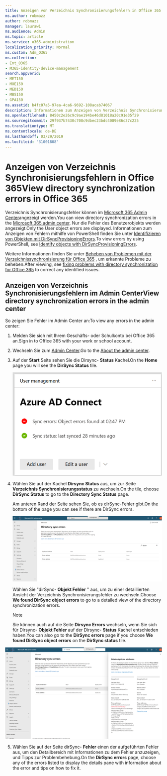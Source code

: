 ```yaml
---
title: Anzeigen von Verzeichnis Synchronisierungsfehlern in Office 365
ms.author: robmazz
author: robmazz
manager: laurawi
ms.audience: Admin
ms.topic: article
ms.service: o365-administration
localization_priority: Normal
ms.custom: Adm_O365
ms.collection:
- Ent_O365
- M365-identity-device-management
search.appverid:
- MET150
- MOE150
- MED150
- MBS150
- GPA150
ms.assetid: b4fc07a5-97ea-4ca6-9692-108acab74067
description: Informationen zum Anzeigen von Verzeichnis Synchronisierungsfehlern in Microsoft 365 Admin Center.
ms.openlocfilehash: 8450c2e26c9c9ae194be46d81018a20c91e35f29
ms.sourcegitcommit: 29f937b7430c708c9dbec23bdc4089e86c37c225
ms.translationtype: MT
ms.contentlocale: de-DE
ms.lasthandoff: 03/29/2019
ms.locfileid: "31001808"
---
```

# <a name="view-directory-synchronization-errors-in-office-365"></a><span data-ttu-id="07a9f-103">Anzeigen von Verzeichnis Synchronisierungsfehlern in Office 365</span><span class="sxs-lookup"><span data-stu-id="07a9f-103">View directory synchronization errors in Office 365</span></span>

<span data-ttu-id="07a9f-104">Verzeichnis Synchronisierungsfehler können im [Microsoft 365 Admin Center](https://admin.microsoft.com)angezeigt werden.</span><span class="sxs-lookup"><span data-stu-id="07a9f-104">You can view directory synchronization errors in the [Microsoft 365 admin center](https://admin.microsoft.com).</span></span> <span data-ttu-id="07a9f-105">Nur die Fehler des Benutzerobjekts werden angezeigt.</span><span class="sxs-lookup"><span data-stu-id="07a9f-105">Only the User object errors are displayed.</span></span> <span data-ttu-id="07a9f-106">Informationen zum Anzeigen von Fehlern mithilfe von PowerShell finden Sie unter [Identifizieren von Objekten mit DirSyncProvisioningErrors](https://docs.microsoft.com/azure/active-directory/hybrid/how-to-connect-syncservice-duplicate-attribute-resiliency).</span><span class="sxs-lookup"><span data-stu-id="07a9f-106">To view errors by using PowerShell, see [Identify objects with DirSyncProvisioningErrors](https://docs.microsoft.com/azure/active-directory/hybrid/how-to-connect-syncservice-duplicate-attribute-resiliency).</span></span>

<span data-ttu-id="07a9f-107">Weitere Informationen finden Sie unter [Beheben von Problemen mit der Verzeichnissynchronisierung für Office 365](fix-problems-with-directory-synchronization.md) , um erkannte Probleme zu beheben.</span><span class="sxs-lookup"><span data-stu-id="07a9f-107">After viewing, see [fixing problems with directory synchronization for Office 365](fix-problems-with-directory-synchronization.md) to correct any identified issues.</span></span>
  
## <a name="view-directory-synchronization-errors-in-the-admin-center"></a><span data-ttu-id="07a9f-108">Anzeigen von Verzeichnis Synchronisierungsfehlern im Admin Center</span><span class="sxs-lookup"><span data-stu-id="07a9f-108">View directory synchronization errors in the admin center</span></span>

<span data-ttu-id="07a9f-109">So zeigen Sie Fehler im Admin Center an:</span><span class="sxs-lookup"><span data-stu-id="07a9f-109">To view any errors in the admin center:</span></span>
  
1. <span data-ttu-id="07a9f-110">Melden Sie sich mit Ihrem Geschäfts- oder Schulkonto bei Office 365 an.</span><span class="sxs-lookup"><span data-stu-id="07a9f-110">Sign in to Office 365 with your work or school account.</span></span> 
    
2. <span data-ttu-id="07a9f-111">Wechseln Sie zum [Admin Center](https://support.office.com/article/758befc4-0888-4009-9f14-0d147402fd23).</span><span class="sxs-lookup"><span data-stu-id="07a9f-111">Go to the [About the admin center](https://support.office.com/article/758befc4-0888-4009-9f14-0d147402fd23).</span></span>
    
3. <span data-ttu-id="07a9f-112">Auf der **Start** Seite sehen Sie die Dirsync- **Status** Kachel.</span><span class="sxs-lookup"><span data-stu-id="07a9f-112">On the **Home** page you will see the **DirSync Status** tile.</span></span> 
    
    ![Die dirSync-Status Kachel in der Admin Center-Vorschau](media/060006e9-de61-49d5-8979-e77cda198e71.png)
  
4. <span data-ttu-id="07a9f-114">Wählen Sie auf der Kachel **Dirsync Status** aus, um zur Seite **Verzeichnis Synchronisierungsstatus** zu wechseln.</span><span class="sxs-lookup"><span data-stu-id="07a9f-114">On the tile, choose **DirSync Status** to go to the **Directory Sync Status** page.</span></span> 
    
    <span data-ttu-id="07a9f-115">Am unteren Rand der Seite sehen Sie, ob es dirSync-Fehler gibt.</span><span class="sxs-lookup"><span data-stu-id="07a9f-115">On the bottom of the page you can see if there are DirSync errors.</span></span>
    
    ![Auf der Seite Verzeichnis Synchronisierungs Status wird angezeigt, ob dirSync-Objekt Fehler vorliegen.](media/882094a3-80d3-4aae-b90b-78b27047974c.png)
  
    <span data-ttu-id="07a9f-117">Wählen Sie "dirSync- **Objekt Fehler** " aus, um zu einer detaillierten Ansicht der Verzeichnis Synchronisierungsfehler zu wechseln.</span><span class="sxs-lookup"><span data-stu-id="07a9f-117">Choose **We found DirSync object errors** to go to a detailed view of the directory synchronization errors.</span></span> 
    
    > [!NOTE]
    > <span data-ttu-id="07a9f-118">Sie können auch auf die Seite **Dirsync Errors** wechseln, wenn Sie sich für Dirsync- **Objekt Fehler** auf der Dirsync- **Status** Kachel entschieden haben.</span><span class="sxs-lookup"><span data-stu-id="07a9f-118">You can also go to the **DirSync errors** page if you choose **We found DirSync object errors** on the **DirSync status** tile.</span></span> 
  
![Seite "dirSync-Fehler"](media/a6e302d4-6be7-4e3a-b4b5-81c5a2c02952.png)
  
5. <span data-ttu-id="07a9f-120">Wählen Sie auf der Seite dirSync- **Fehler** einen der aufgeführten Fehler aus, um den Detailbereich mit Informationen zu dem Fehler anzuzeigen, und Tipps zur Problembehebung.</span><span class="sxs-lookup"><span data-stu-id="07a9f-120">On the **DirSync errors** page, choose any of the errors listed to display the details pane with information about the error and tips on how to fix it.</span></span> 
